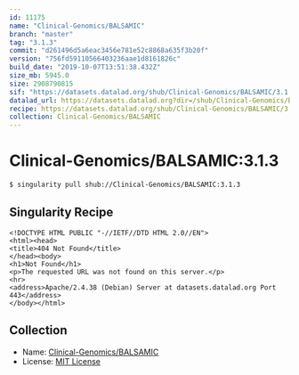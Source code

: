 ```yaml
---
id: 11175
name: "Clinical-Genomics/BALSAMIC"
branch: "master"
tag: "3.1.3"
commit: "d261496d5a6eac3456e781e52c8868a635f3b20f"
version: "756fd59110566403236aae1d8161826c"
build_date: "2019-10-07T13:51:38.432Z"
size_mb: 5945.0
size: 2908790815
sif: "https://datasets.datalad.org/shub/Clinical-Genomics/BALSAMIC/3.1.3/2019-10-07-d261496d-756fd591/756fd59110566403236aae1d8161826c.sif"
datalad_url: https://datasets.datalad.org?dir=/shub/Clinical-Genomics/BALSAMIC/3.1.3/2019-10-07-d261496d-756fd591/
recipe: https://datasets.datalad.org/shub/Clinical-Genomics/BALSAMIC/3.1.3/2019-10-07-d261496d-756fd591/Singularity
collection: Clinical-Genomics/BALSAMIC
---
```


# Clinical-Genomics/BALSAMIC:3.1.3

```bash
$ singularity pull shub://Clinical-Genomics/BALSAMIC:3.1.3
```

## Singularity Recipe

```singularity
<!DOCTYPE HTML PUBLIC "-//IETF//DTD HTML 2.0//EN">
<html><head>
<title>404 Not Found</title>
</head><body>
<h1>Not Found</h1>
<p>The requested URL was not found on this server.</p>
<hr>
<address>Apache/2.4.38 (Debian) Server at datasets.datalad.org Port 443</address>
</body></html>
```

## Collection

 - Name: [Clinical-Genomics/BALSAMIC](https://github.com/Clinical-Genomics/BALSAMIC)
 - License: [MIT License](https://api.github.com/licenses/mit)

